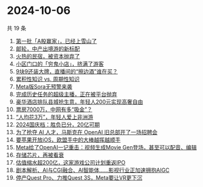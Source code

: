 # 2024-10-06

共 19 条

<!-- BEGIN 36KR -->
<!-- 最后更新时间 2024-10-06 01:01:10 +0800 -->
1. [第一批「A股赢家」，已经上雪山了](https://36kr.com/p/2978911191420931)
1. [邮轮，中产出境游的新标配](https://36kr.com/p/2977687928364678)
1. [火热的民宿，被资本抛弃了](https://36kr.com/p/2977594447990790)
1. [小区门口的「穷鬼小店」，挤满了游客](https://36kr.com/p/2978211365117572)
1. [9块9还装大牌，直播间的“擦边酒”谁在买？](https://36kr.com/p/2978918600216841)
1. [累积性知识 vs. 周期性知识](https://36kr.com/p/2959816351617289)
1. [Meta版Sora无预警来袭](https://36kr.com/p/2978408914685961)
1. [完成历史任务的超级主播，正在被平台抛弃](https://36kr.com/p/2978016439144451)
1. [豪华酒店排队县城抢生意，年轻人200元实现高奢自由](https://36kr.com/p/2977970988011520)
1. [票房7000万，中网有多“吸金”？](https://36kr.com/p/2978181777166592)
1. [“人均花3万”，年轻人爱上非洲游](https://36kr.com/p/2978921589657603)
1. [2024国庆档：胜负已分，20亿可期](https://36kr.com/p/2978266576867337)
1. [为了抢夺 AI 人才，马斯克在 OpenAI 旧总部开了一场招聘会](https://36kr.com/p/2978984690389249)
1. [要苹果开放iOS，欧盟手中的大棒越挥越顺手](https://36kr.com/p/2978032586952712)
1. [Meta给了OpenAI一记重击：视频生成Movie Gen登场，甚至可以配音、编辑](https://36kr.com/p/2978916534866177)
1. [存储芯片，再被看衰](https://36kr.com/p/2978952237895684)
1. [估值缩水超200亿，这家游戏公司计划重返IPO](https://36kr.com/p/2978030500663298)
1. [剧本解析、AI与CGI融合、AI智能体……影视行业正加速拥抱AIGC](https://36kr.com/p/2978282065072386)
1. [停产Quest Pro、力推Quest 3S，Meta要让VR更下沉](https://36kr.com/p/2978032455012613)
<!-- END 36KR -->
